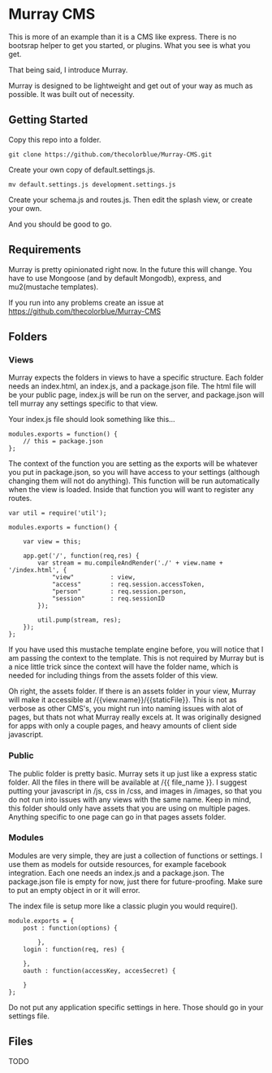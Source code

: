 # Murray CMS

This is more of an example than it is a CMS like express. There is no bootsrap helper to get you started, or plugins. What you see is what you get. 

That being said, I introduce Murray. 

Murray is designed to be lightweight and get out of your way as much as possible. It was built out of necessity. 


## Getting Started

Copy this repo into a folder. 

	git clone https://github.com/thecolorblue/Murray-CMS.git

Create your own copy of default.settings.js.

	mv default.settings.js development.settings.js

Create your schema.js and routes.js. Then edit the splash view, or create your own.

And you should be good to go. 


## Requirements

Murray is pretty opinionated right now. In the future this will change. You have to use Mongoose (and by default Mongodb), express, and mu2(mustache templates). 

If you run into any problems create an issue at https://github.com/thecolorblue/Murray-CMS

## Folders

### Views

Murray expects the folders in views to have a specific structure. Each folder needs an index.html, an index.js, and a package.json file. The html file will be your public page, index.js will be run on the server, and package.json will tell murray any settings specific to that view. 

Your index.js file should look something like this...

	modules.exports = function() {
		// this = package.json
	};

The context of the function you are setting as the exports will be whatever you put in package.json, so you will have access to your settings (although changing them will not do anything). This function will be run automatically when the view is loaded. Inside that function you will want to register any routes. 


	var util = require('util');

	modules.exports = function() {

		var view = this;

		app.get('/', function(req,res) {
			var stream = mu.compileAndRender('./' + view.name + '/index.html', {
				"view"			: view,
				"access"		: req.session.accessToken,
				"person"        : req.session.person,
				"session"       : req.sessionID
			});
		
			util.pump(stream, res);
		});
	};

If you have used this mustache template engine before, you will notice that I am passing the context to the template. This is not required by Murray but is a nice little trick since the context will have the folder name, which is needed for including things from the assets folder of this view. 

Oh right, the assets folder. If there is an assets folder in your view, Murray will make it accessible at /{{view.name}}/{{staticFile}}. This is not as verbose as other CMS's, you might run into naming issues with alot of pages, but thats not what Murray really excels at. It was originally designed for apps with only a couple pages, and heavy amounts of client side javascript. 

### Public

The public folder is pretty basic. Murray sets it up just like a express static folder. All the files in there will be available at /{{ file_name }}. I suggest putting  your javascript in /js, css in /css, and images in /images, so that you do not run into issues with any views with the same name. Keep in mind, this folder should only have assets that you are using on multiple pages. Anything specific to one page can go in that pages assets folder. 

### Modules

Modules are very simple, they are just a collection of functions or settings. I use them as models for outside resources, for example facebook integration. Each one needs an index.js and a package.json. The package.json file is empty for now, just there for future-proofing. Make sure to put an empty object in or it will error. 

The index file is setup more like a classic plugin you would require().

	module.exports = {
		post : function(options) {

			},
		login : function(req, res) {

		},
		oauth : function(accessKey, accesSecret) {

		}
	};

Do not put any application specific settings in here. Those should go in your settings file. 

## Files

TODO 